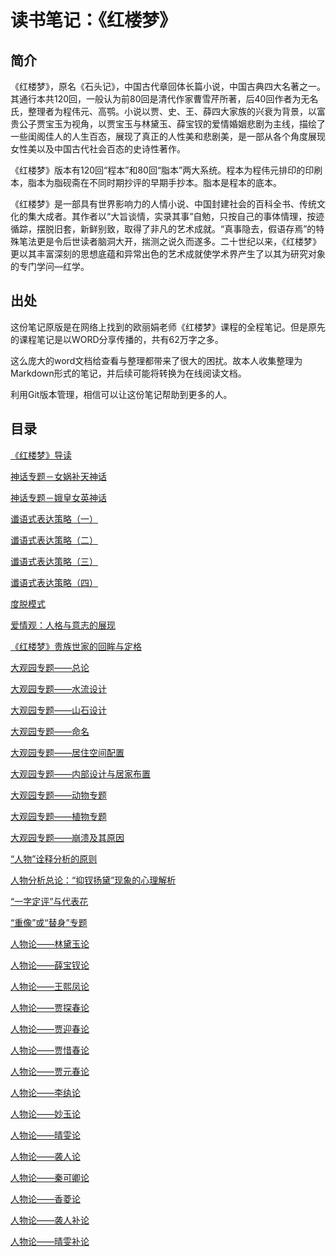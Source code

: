 # 读书笔记：《红楼梦》
## 简介

《红楼梦》，原名《石头记》，中国古代章回体长篇小说，中国古典四大名著之一。其通行本共120回，一般认为前80回是清代作家曹雪芹所著，后40回作者为无名氏，整理者为程伟元、高鹗。小说以贾、史、王、薛四大家族的兴衰为背景，以富贵公子贾宝玉为视角，以贾宝玉与林黛玉、薛宝钗的爱情婚姻悲剧为主线，描绘了一些闺阁佳人的人生百态，展现了真正的人性美和悲剧美，是一部从各个角度展现女性美以及中国古代社会百态的史诗性著作。

《红楼梦》版本有120回“程本”和80回“脂本”两大系统。程本为程伟元排印的印刷本，脂本为脂砚斋在不同时期抄评的早期手抄本。脂本是程本的底本。

《红楼梦》是一部具有世界影响力的人情小说、中国封建社会的百科全书、传统文化的集大成者。其作者以“大旨谈情，实录其事”自勉，只按自己的事体情理，按迹循踪，摆脱旧套，新鲜别致，取得了非凡的艺术成就。“真事隐去，假语存焉”的特殊笔法更是令后世读者脑洞大开，揣测之说久而遂多。二十世纪以来，《红楼梦》更以其丰富深刻的思想底蕴和异常出色的艺术成就使学术界产生了以其为研究对象的专门学问—红学。

## 出处

这份笔记原版是在网络上找到的欧丽娟老师《红楼梦》课程的全程笔记。但是原先的课程笔记是以WORD分享传播的，共有62万字之多。

这么庞大的word文档给查看与整理都带来了很大的困扰。故本人收集整理为Markdown形式的笔记，并后续可能将转换为在线阅读文档。

利用Git版本管理，相信可以让这份笔记帮助到更多的人。

## 目录

[《红楼梦》导读](《红楼梦》导读.md)

[神话专题－女娲补天神话](神话专题－女娲补天神话.md)

[神话专题－娥皇女英神话](神话专题－娥皇女英神话.md)

[谶语式表达策略（一）](谶语式表达策略（一）.md)

[谶语式表达策略（二）](谶语式表达策略（二）.md)

[谶语式表达策略（三）](谶语式表达策略（三）.md)

[谶语式表达策略（四）](谶语式表达策略（四）.md)

[度脱模式](度脱模式.md)

[爱情观：人格与意志的展现](爱情观：人格与意志的展现.md)

[《红楼梦》贵族世家的回眸与定格](《红楼梦》贵族世家的回眸与定格.md)

[大观园专题——总论](大观园专题——总论.md)

[大观园专题——水流设计](大观园专题——水流设计.md)

[大观园专题——山石设计](大观园专题——山石设计.md)

[大观园专题——命名](大观园专题——命名.md)

[大观园专题——居住空间配置](大观园专题——居住空间配置.md)

[大观园专题——内部设计与居家布置](大观园专题——内部设计与居家布置.md)

[大观园专题——动物专题](大观园专题——动物专题.md)

[大观园专题——植物专题](大观园专题——植物专题.md)

[大观园专题——崩溃及其原因](大观园专题——崩溃及其原因.md)

[“人物”诠释分析的原则](人物诠释分析的原则.md)

[人物分析总论：“抑钗扬黛”现象的心理解析](人物分析总论：“抑钗扬黛”现象的心理解析.md)

[“一字定评”与代表花](“一字定评”与代表花.md)

[“重像”或“替身”专题](“重像”或“替身”专题.md)

[人物论——林黛玉论](人物论——林黛玉论.md)

[人物论——薛宝钗论](人物论——薛宝钗论.md)

[人物论——王熙凤论](人物论——王熙凤论.md)

[人物论——贾探春论](人物论——贾探春论.md)

[人物论——贾迎春论](人物论——贾迎春论.md)

[人物论——贾惜春论](人物论——贾惜春论.md)

[人物论——贾元春论](人物论——贾元春论.md)

[人物论——李纨论](人物论——李纨论.md)

[人物论——妙玉论](人物论——妙玉论.md)

[人物论——晴雯论](人物论——晴雯论.md)

[人物论——袭人论](人物论——袭人论.md)

[人物论——秦可卿论](人物论——秦可卿论.md)

[人物论——香菱论](人物论——香菱论.md)

[人物论——袭人补论](人物论——袭人补论.md)

[人物论——晴雯补论](人物论——晴雯补论.md)
